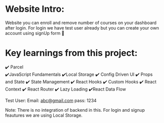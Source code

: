 # Website Intro:
Website you can enroll and remove number of courses on your dashboard after login. For login we have test user already but you can create your own account using signUp form 🎇


# Key learnings from this project:
✔️ Parcel <br />
✔️JavaScript Fundamentals
✔️Local Storage
✔️ Config Driven UI
✔️ Props and State
✔️ State Management
✔️ React Hooks
✔️ Custom Hooks
✔️ React Context
✔️ React Router
✔️ Lazy Loading
✔️React Data Flow

Test User:
Email: abc@gmail.com
pass: 1234

Note: There is no integration of backend in this. For login and signup feautures we are using Local Storage.
